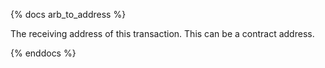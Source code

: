 {% docs arb_to_address %}

The receiving address of this transaction. This can be a contract address. 

{% enddocs %}